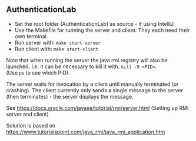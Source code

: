 ## AuthenticationLab
- Set the root folder (AuthenticationLab) as source - if using IntelliJ
- Use the Makefile for running the server and client. They each need their own terminal.
- Run server with: ```make start-server```
- Run client with: ```make start-client```

Note that when running the server the java rmi registry will also be launched. 
I.e. it can be necessary to kill it with. ```kill -9 <PID>```. \
(Use ```ps``` to see which PID).

The server waits for invocation by a client until manually terminated (or crashing).
The client currently only sends a single message to the server (then terminates) - the server displays the message. 

See https://docs.oracle.com/javase/tutorial/rmi/server.html (Setting up RMI server and client)

Solution is based on https://www.tutorialspoint.com/java_rmi/java_rmi_application.htm


